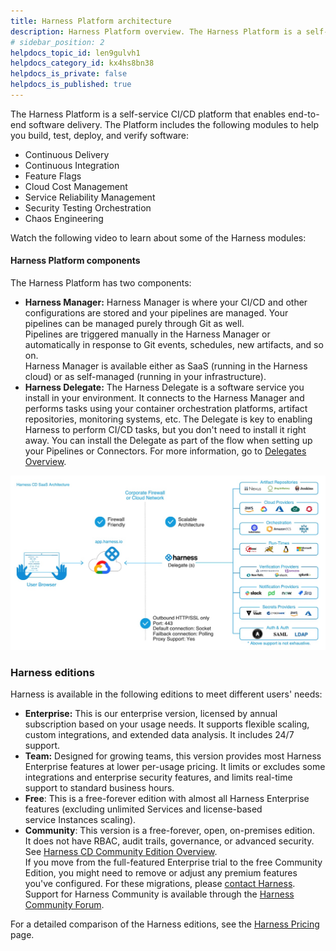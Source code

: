 ```yaml
---
title: Harness Platform architecture
description: Harness Platform overview. The Harness Platform is a self-service CI/CD platform that enables end-to-end software delivery. The Platform includes modules to help you build, test, deploy, and verify s…
# sidebar_position: 2
helpdocs_topic_id: len9gulvh1
helpdocs_category_id: kx4hs8bn38
helpdocs_is_private: false
helpdocs_is_published: true
---
```


The Harness Platform is a self-service CI/CD platform that enables end-to-end software delivery. The Platform includes the following modules to help you build, test, deploy, and verify software:

* Continuous Delivery
* Continuous Integration
* Feature Flags
* Cloud Cost Management
* Service Reliability Management
* Security Testing Orchestration
* Chaos Engineering

Watch the following video to learn about some of the Harness modules:

<!-- Video:
https://www.youtube.com/watch?v=GGrxv00jqWw-->
<docvideo src="https://www.youtube.com/watch?v=GGrxv00jqWw" />

#### Harness Platform components

The Harness Platform has two components:

* **Harness Manager:** Harness Manager is where your CI/CD and other configurations are stored and your pipelines are managed. Your pipelines can be managed purely through Git as well.  
Pipelines are triggered manually in the Harness Manager or automatically in response to Git events, schedules, new artifacts, and so on.  
Harness Manager is available either as SaaS (running in the Harness cloud) or as self-managed (running in your infrastructure).
* **Harness Delegate:** The Harness Delegate is a software service you install in your environment. It connects to the Harness Manager and performs tasks using your container orchestration platforms, artifact repositories, monitoring systems, etc. The Delegate is key to enabling Harness to perform CI/CD tasks, but you don't need to install it right away. You can install the Delegate as part of the flow when setting up your Pipelines or Connectors. For more information, go to [Delegates Overview](/docs/platform/2_Delegates/get-started-with-delegates/delegates-overview.md).

![Harness Delegate overview](./static/harness-platform-architecture-00.png)

### Harness editions

Harness is available in the following editions to meet different users' needs:

* **Enterprise:** This is our enterprise version, licensed by annual subscription based on your usage needs. It supports flexible scaling, custom integrations, and extended data analysis. It includes 24/7 support.
* **Team:** Designed for growing teams, this version provides most Harness Enterprise features at lower per-usage pricing. It limits or excludes some integrations and enterprise security features, and limits real-time support to standard business hours.
* **Free**: This is a free-forever edition with almost all Harness Enterprise features (excluding unlimited Services and license-based service Instances scaling).
* **Community**: This version is a free-forever, open, on-premises edition. It does not have RBAC, audit trails, governance, or advanced security. See [Harness CD Community Edition Overview](../continuous-delivery/cd-advanced/cd-kubernetes-category/harness-community-edition-overview.md).  
If you move from the full-featured Enterprise trial to the free Community Edition, you might need to remove or adjust any premium features you've configured. For these migrations, please [contact Harness](https://harness.io/company/contact-sales). Support for Harness Community is available through the [Harness Community Forum](https://community.harness.io/).

For a detailed comparison of the Harness editions, see the [Harness Pricing](https://harness.io/pricing/?module=cd) page.

